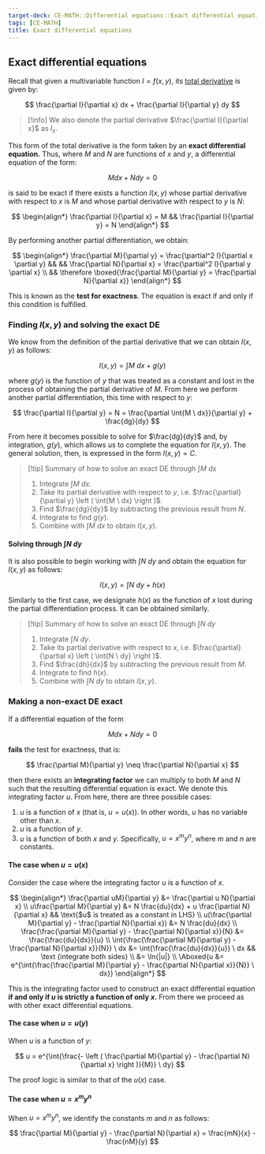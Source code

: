 ```yaml
---
target-deck: CE-MATH::Differential equations::Exact differential equations
tags: [CE-MATH]
title: Exact differential equations
---
```


## Exact differential equations

Recall that given a multivariable function $I=f(x,y)$, its [total derivative](https://byjus.com/maths/total-derivative/) is given by:

$$
\frac{\partial I}{\partial x} dx + \frac{\partial I}{\partial y} dy 
$$

>[!info] We also denote the partial derivative $\frac{\partial I}{\partial x}$ as $I_x$.

This form of the total derivative is the form taken by an **exact differential equation.** Thus, where $M$ and $N$ are functions of $x$ and $y$, a differential equation of the form:

$$
Mdx + Ndy = 0
$$

is said to be exact if there exists a function $I(x,y)$ whose partial derivative with respect to $x$ is $M$ and whose partial derivative with respect to $y$ is $N$:

$$
\begin{align*}
\frac{\partial I}{\partial x} = M &&
\frac{\partial I}{\partial y} = N
\end{align*}
$$

By performing another partial differentiation, we obtain:

$$
\begin{align*}
\frac{\partial M}{\partial y} = \frac{\partial^2 I}{\partial x \partial y} && &&
\frac{\partial N}{\partial x} = \frac{\partial^2 I}{\partial y \partial x} \\
&& \therefore \boxed{\frac{\partial M}{\partial y} = \frac{\partial N}{\partial x}}
\end{align*}
$$

This is known as the **test for exactness**. The equation is exact if and only if this condition is fulfilled.

<!--ID: 1733233618233-->

### Finding $I(x,y)$ and solving the exact DE

 We know from the definition of the partial derivative that we can obtain $I(x, y)$ as follows:

$$
I(x, y) = \int{M \ dx} + g(y)
$$

where $g(y)$ is the function of $y$ that was treated as a constant and lost in the process of obtaining the partial derivative of $M$. From here we perform another partial differentiation, this time with respect to $y$:

$$
\frac{\partial I}{\partial y} = N =
\frac{\partial \int{M \ dx}}{\partial y} + \frac{dg}{dy}
$$

From here it becomes possible to solve for $\frac{dg}{dy}$ and, by integration, $g(y)$, which allows us to complete the equation for $I(x,y)$. The general solution, then, is expressed in the form $I(x,y) = C$.

>[!tip] Summary of how to solve an exact DE through $\int{M \ dx}$
>1. Integrate $\int{M \ dx}$.
>2. Take its partial derivative with respect to $y$, i.e. $\frac{\partial}{\partial y} \left ( \int{M \ dx} \right )$.
>3. Find $\frac{dg}{dy}$ by subtracting the previous result from $N$.
>4. Integrate to find $g(y)$.
>5. Combine with $\int{M \ dx}$ to obtain $I(x, y)$.

<!--ID: 1733233618241-->

#### Solving through $\int{N \ dy}$

It is also possible to begin working with $\int{N \ dy}$ and obtain the equation for $I(x,y)$ as follows:

$$
I(x, y) = \int{N \ dy} + h(x)
$$

Similarly to the first case, we designate $h(x)$ as the function of $x$ lost during the partial differentiation process. It can be obtained similarly.

>[!tip] Summary of how to solve an exact DE through $\int{N \ dy}$
>1. Integrate $\int{N \ dy}$.
>2. Take its partial derivative with respect to $x$, i.e. $\frac{\partial}{\partial x} \left ( \int{N \ dy} \right )$.
>3. Find $\frac{dh}{dx}$ by subtracting the previous result from $M$.
>4. Integrate to find $h(x)$.
>5. Combine with $\int{N \ dy}$ to obtain $I(x, y)$.

<!--ID: 1733233618250-->

### Making a non-exact DE exact

If a differential equation of the form

$$
Mdx + Ndy = 0
$$

**fails** the test for exactness, that is:

$$
\frac{\partial M}{\partial y} \neq \frac{\partial N}{\partial x}
$$

then there exists an **integrating factor** we can multiply to both $M$ and $N$ such that the resulting differential equation is exact. We denote this integrating factor $u$. From here, there are three possible cases:

1. $u$ is a function of $x$ (that is, $u = u(x)$). In other words, $u$ has no variable other than $x$.
2. $u$ is a function of $y$.
3. $u$ is a function of both $x$ and $y$. Specifically, $u = x^m y^n$, where $m$ and $n$ are constants.
<!--ID: 1733233618258-->

#### The case when $u = u(x)$

Consider the case where the integrating factor $u$ is a function of $x$.

$$
\begin{align*}
\frac{\partial uM}{\partial y} &= \frac{\partial u N}{\partial x} \\
u\frac{\partial M}{\partial y} &= N \frac{du}{dx} + u \frac{\partial N}{\partial x} && \text{$u$ is treated as a constant in LHS} \\
u(\frac{\partial M}{\partial y} - \frac{\partial N}{\partial x}) &= N \frac{du}{dx} \\
\frac{\frac{\partial M}{\partial y} - \frac{\partial N}{\partial x}}{N}
&= \frac{\frac{du}{dx}}{u} \\
\int{\frac{\frac{\partial M}{\partial y} - \frac{\partial N}{\partial x}}{N}} \ dx
&= \int{\frac{\frac{du}{dx}}{u}} \ dx
&& \text {integrate both sides} \\
&= \ln{|u|} \\
\Aboxed{u &= e^{\int{\frac{\frac{\partial M}{\partial y} - \frac{\partial N}{\partial x}}{N}} \ dx}}
\end{align*}
$$

This is the integrating factor used to construct an exact differential equation **if and only if $u$ is strictly a function of only $x$.** From there we proceed as with other exact differential equations.

<!--ID: 1733395776200-->

#### The case when $u = u(y)$

When $u$ is a function of $y$:

$$
u = e^{\int{\frac{- \left ( \frac{\partial M}{\partial y} - \frac{\partial N}{\partial x} \right )}{M}} \ dy}
$$

The proof logic is similar to that of the $u(x)$ case.

<!--ID: 1733395776203-->

#### The case when $u = x^m y^n$

When $u = x^m y^n$, we identify the constants $m$ and $n$ as follows:

$$
\frac{\partial M}{\partial y} - \frac{\partial N}{\partial x} = \frac{mN}{x} - \frac{nM}{y}
$$
<!--ID: 1733395776205-->
